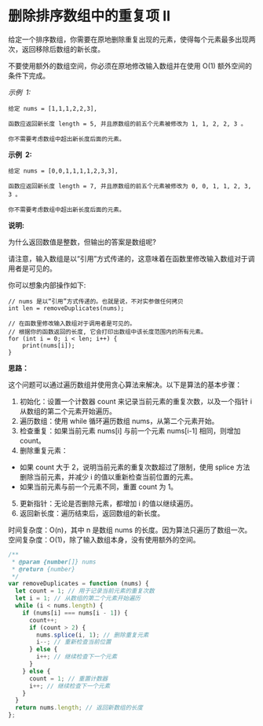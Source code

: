 # 删除排序数组中的重复项 II

给定一个排序数组，你需要在原地删除重复出现的元素，使得每个元素最多出现两次，返回移除后数组的新长度。

不要使用额外的数组空间，你必须在原地修改输入数组并在使用 O(1) 额外空间的条件下完成。

_示例  1:_

```
给定 nums = [1,1,1,2,2,3],

函数应返回新长度 length = 5, 并且原数组的前五个元素被修改为 1, 1, 2, 2, 3 。

你不需要考虑数组中超出新长度后面的元素。
```

**示例  2:**

```
给定 nums = [0,0,1,1,1,1,2,3,3],

函数应返回新长度 length = 7, 并且原数组的前五个元素被修改为 0, 0, 1, 1, 2, 3, 3 。

你不需要考虑数组中超出新长度后面的元素。
```

**说明:**

为什么返回数值是整数，但输出的答案是数组呢?

请注意，输入数组是以“引用”方式传递的，这意味着在函数里修改输入数组对于调用者是可见的。

你可以想象内部操作如下:

```
// nums 是以“引用”方式传递的。也就是说，不对实参做任何拷贝
int len = removeDuplicates(nums);

// 在函数里修改输入数组对于调用者是可见的。
// 根据你的函数返回的长度, 它会打印出数组中该长度范围内的所有元素。
for (int i = 0; i < len; i++) {
    print(nums[i]);
}
```

**思路：**

这个问题可以通过遍历数组并使用贪心算法来解决。以下是算法的基本步骤：

1. 初始化：设置一个计数器 count 来记录当前元素的重复次数，以及一个指针 i 从数组的第二个元素开始遍历。
2. 遍历数组：使用 while 循环遍历数组 nums，从第二个元素开始。
3. 检查重复：如果当前元素 nums[i] 与前一个元素 nums[i-1] 相同，则增加 count。
4. 删除重复元素：
  - 如果 count 大于 2，说明当前元素的重复次数超过了限制，使用 splice 方法删除当前元素，并减少 i 的值以重新检查当前位置的元素。
  - 如果当前元素与前一个元素不同，重置 count 为 1。
5. 更新指针：无论是否删除元素，都增加 i 的值以继续遍历。
6. 返回新长度：遍历结束后，返回数组的新长度。

时间复杂度：O(n)，其中 n 是数组 nums 的长度。因为算法只遍历了数组一次。
空间复杂度：O(1)，除了输入数组本身，没有使用额外的空间。

```js
/**
 * @param {number[]} nums
 * @return {number}
 */
var removeDuplicates = function (nums) {
  let count = 1; // 用于记录当前元素的重复次数
  let i = 1; // 从数组的第二个元素开始遍历
  while (i < nums.length) {
    if (nums[i] === nums[i - 1]) {
      count++;
      if (count > 2) {
        nums.splice(i, 1); // 删除重复元素
        i--; // 重新检查当前位置
      } else {
        i++; // 继续检查下一个元素
      }
    } else {
      count = 1; // 重置计数器
      i++; // 继续检查下一个元素
    }
  }
  return nums.length; // 返回新数组的长度
};
```
